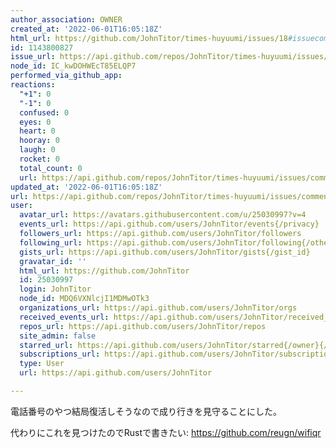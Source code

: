 ```yaml
---
author_association: OWNER
created_at: '2022-06-01T16:05:18Z'
html_url: https://github.com/JohnTitor/times-huyuumi/issues/18#issuecomment-1143800827
id: 1143800827
issue_url: https://api.github.com/repos/JohnTitor/times-huyuumi/issues/18
node_id: IC_kwDOHWEcT85ELQP7
performed_via_github_app: 
reactions:
  "+1": 0
  "-1": 0
  confused: 0
  eyes: 0
  heart: 0
  hooray: 0
  laugh: 0
  rocket: 0
  total_count: 0
  url: https://api.github.com/repos/JohnTitor/times-huyuumi/issues/comments/1143800827/reactions
updated_at: '2022-06-01T16:05:18Z'
url: https://api.github.com/repos/JohnTitor/times-huyuumi/issues/comments/1143800827
user:
  avatar_url: https://avatars.githubusercontent.com/u/25030997?v=4
  events_url: https://api.github.com/users/JohnTitor/events{/privacy}
  followers_url: https://api.github.com/users/JohnTitor/followers
  following_url: https://api.github.com/users/JohnTitor/following{/other_user}
  gists_url: https://api.github.com/users/JohnTitor/gists{/gist_id}
  gravatar_id: ''
  html_url: https://github.com/JohnTitor
  id: 25030997
  login: JohnTitor
  node_id: MDQ6VXNlcjI1MDMwOTk3
  organizations_url: https://api.github.com/users/JohnTitor/orgs
  received_events_url: https://api.github.com/users/JohnTitor/received_events
  repos_url: https://api.github.com/users/JohnTitor/repos
  site_admin: false
  starred_url: https://api.github.com/users/JohnTitor/starred{/owner}{/repo}
  subscriptions_url: https://api.github.com/users/JohnTitor/subscriptions
  type: User
  url: https://api.github.com/users/JohnTitor

---
```

電話番号のやつ結局復活しそうなので成り行きを見守ることにした。

代わりにこれを見つけたのでRustで書きたい: https://github.com/reugn/wifiqr